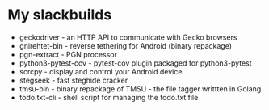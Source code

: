 # My slackbuilds

- geckodriver - an HTTP API to communicate with Gecko browsers
- gnirehtet-bin - reverse tethering for Android (binary repackage)
- pgn-extract - PGN processor
- python3-pytest-cov - pytest-cov plugin packaged for python3-pytest
- scrcpy - display and control your Android device
- stegseek - fast steghide cracker
- tmsu-bin - binary repackage of TMSU - the file tagger writtten in Golang
- todo.txt-cli - shell script for managing the todo.txt file
